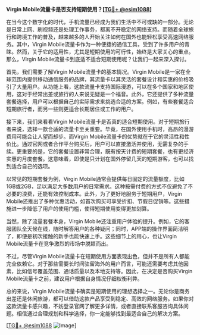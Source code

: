 **Virgin Mobile流量卡是否支持短期使用？[[TG💪+ @esim1088](https://t.me/s/esim1088)]**

在当今这个数字化的时代，手机流量已经成为我们生活中不可或缺的一部分。无论是日常上网、刷视频还是处理工作事务，都离不开稳定的网络支持。而随着全球旅行和跨境工作的普及，越来越多的人开始关注如何在国外也能轻松享受高速网络服务。其中，Virgin Mobile流量卡作为一种便捷的通信工具，受到了许多用户的青睐。然而，关于它的适用性，尤其是短期使用的可行性，始终是大家关心的重点。那么，Virgin Mobile流量卡到底适不适合短期使用呢？让我们一起来深入探讨。

首先，我们需要了解Virgin Mobile流量卡的基本情况。Virgin Mobile是一家在全球范围内提供移动通信服务的品牌，其流量卡以其灵活的套餐设计和实惠的价格吸引了大量用户。从功能上看，这款流量卡支持国际漫游，可以在多个国家和地区使用，这对于经常出差或旅行的人来说无疑是一个福音。此外，它还提供了多种流量套餐选择，用户可以根据自己的实际需求来挑选合适的方案。例如，有些套餐适合短期旅行者，而另一些则更适合长期居住或工作的用户。

接下来，我们来看看Virgin Mobile流量卡是否真的适合短期使用。对于短期旅行者来说，选择一款合适的流量卡至关重要。毕竟，在国外使用手机时，高昂的漫游费用可能会让人望而却步。而Virgin Mobile流量卡的优势就在于它的灵活性和性价比。通过官网或者合作平台购买后，用户可以直接激活并使用，无需复杂的手续。更重要的是，它的套餐设置非常合理，既有按天计费的短期套餐，也有更经济实惠的月度套餐。这意味着，即使是只计划在国外停留几天的短期游客，也可以找到适合自己的选项。

以常见的短期套餐为例，Virgin Mobile通常会提供每日固定的流量额度，比如1GB或2GB，足以满足大多数用户的日常需求。这种按需付费的方式不仅避免了不必要的浪费，还能有效控制成本。此外，为了更好地服务于短期用户，Virgin Mobile还推出了多种优惠活动，如首次购买可享受折扣、节假日促销等。这些措施进一步降低了用户的使用门槛，使得短期使用变得更加划算。

当然，除了流量套餐本身，Virgin Mobile还注重用户体验的提升。例如，它的客服团队全天候在线，随时解答用户的各种疑问；同时，APP端的操作界面简洁明了，即便是初次接触的新手也能快速上手。这些细节上的用心，也让Virgin Mobile流量卡在竞争激烈的市场中脱颖而出。

不过，尽管Virgin Mobile流量卡在短期使用方面表现出色，但并不是所有人都能完全依赖它。对于那些需要长时间驻留海外的用户而言，可能还需要考虑其他因素，比如信号覆盖范围、通话质量以及本地支持等。因此，在决定是否购买Virgin Mobile流量卡之前，建议用户根据自身情况仔细权衡利弊。

总的来说，Virgin Mobile流量卡确实是短期使用的理想选择之一。无论你是商务出差还是休闲旅游，都可以借助这款产品享受到稳定、高效的网络服务。如果你对这款流量卡感兴趣，不妨登录官网了解更多详情，或者直接联系客服咨询具体问题。相信通过合理规划和科学选择，你一定能够找到最适合自己的解决方案。

[[TG💪+ @esim1088](https://t.me/s/esim1088) ![Image](https://i.postimg.cc/4NQfJmqS/Snipaste-2025-05-13-00-14-12.png)]